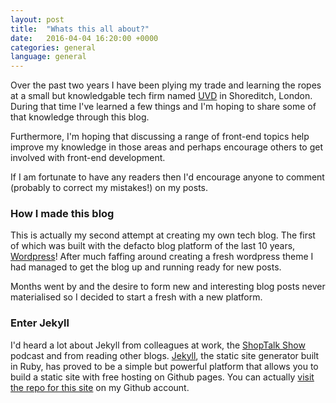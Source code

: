 ```yaml
---
layout: post
title:  "Whats this all about?"
date:   2016-04-04 16:20:00 +0000
categories: general
language: general
---
```


Over the past two years I have been plying my trade and learning the ropes at a small but knowledgable tech firm named [UVD][uvd-site] in Shoreditch, London. During that time I've learned a few things and I'm hoping to share some of that knowledge through this blog.

Furthermore, I'm hoping that discussing a range of front-end topics help improve my knowledge in those areas and perhaps encourage others to get involved with front-end development.

If I am fortunate to have any readers then I'd encourage anyone to comment (probably to correct my mistakes!) on my posts.

### How I made this blog

This is actually my second attempt at creating my own tech blog. The first of which was built with the defacto blog platform of the last 10 years, [Wordpress][wordpress]! After much faffing around creating a fresh wordpress theme I had managed to get the blog up and running ready for new posts.

Months went by and the desire to form new and interesting blog posts never materialised so I decided to start a fresh with a new platform.

### Enter Jekyll

I'd heard a lot about Jekyll from colleagues at work, the [ShopTalk Show][shop-talk] podcast and from reading other blogs. [Jekyll][jeykll], the static site generator built in Ruby, has proved to be a simple but powerful platform that allows you to build a static site with free hosting on Github pages. You can actually [visit the repo for this site][blog-repo] on my Github account.

[uvd-site]: http://uvd.co.uk
[wordpress]: https://en-gb.wordpress.org/
[shop-talk]: http://shoptalkshow.com/
[blog-repo]: https://github.com/james-dowell/james-dowell.github.io
[jeykll]: https://jekyllrb.com/
